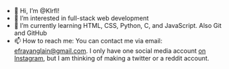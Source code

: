 - 👋 Hi, I’m @Klrfl!
- 👀 I’m interested in full-stack web development
- 🌱 I’m currently learning HTML, CSS, Python, C, and JavaScript. Also Git and GitHub
- 📫 How to reach me: You can contact me via email: efrayanglain@gmail.com. I only have one social media account [on Instagram](https://www.instagram.com/klrfl101/), but I am thinking of making a twitter or a reddit account.

<!---
Klrfl/Klrfl is a ✨ special ✨ repository because its `README.md` (this file) appears on your GitHub profile.
You can click the Preview link to take a look at your changes.
--->
